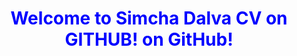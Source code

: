 <head>
      <meta http-equiv="Content-Type" content="text/html; charset=UTF-8" />
      <style type="text/css">
          body {
          h1 {
              text-align: center;
              color: blue;
          }
          h1 strong {
              font-weight: bold;
          }
          h2 {
              text-align: center;
              font-size: 1.1em;
              font-weight: bold;
              color: blue;
          }
      </style>
  </head>
    
   <body>
      <h1>Welcome to <strong>Simcha Dalva CV on GITHUB!</strong> on GitHub!</h1>
  </body>
</html>

